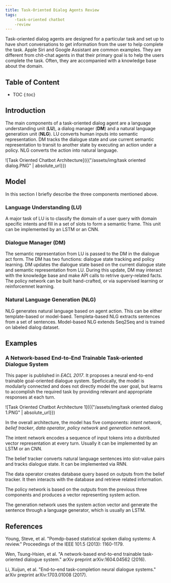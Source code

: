 ```yaml
---
title: Task-Oriented Dialog Agents Review
tags: 
    -task-oriented chatbot
    -review
---
```


Task-oriented dialog agents are designed for a particular task and set up to have short conversations
 to get information from the user to help complete the task. Apple Siri and Google Assistant are common examples. 
They are different from chit-chat agents in that their primary goal is to help the users complete the task. Often, 
they are accompanied with a knowledge base about the domain.

## Table of Content

* TOC
{:toc}

## Introduction
The main components of a task-oriented dialog agent are a language understanding unit (**LU**), a dialog manager (**DM**) and a natural
language generation unit (**NLG**). LU converts human inputs into semantic representation.  DM tracks the dialogue state and use 
current semantic representation to transit to another state by executing an action under a policy. NLG converts the action into 
natural language.

![Task Oriented Chatbot Architecture]({{"/assets/img/task oriented dialog.PNG" | absolute_url}})

## Model
In this section I briefly describe the three components mentioned above.
### Language Understanding (LU)
A major task of LU is to classify the domain of a user query with domain specific intents and fill in a set of slots 
to form a semantic frame. This unit can be implemented by an LSTM or an CNN.

### Dialogue Manager (DM)
The semantic representation from LU is passed to the DM in the dialogue act form. The DM has two functions: dialogue state tracking
and policy learning. DM updates the dialogue state based on the current dialogue state and semantic representation from LU. During 
this update, DM may interact with the knowledge base and make API calls to retrive query-related facts. The policy network can be 
built hand-crafted, or via supervised learning or reinforcemnet learning.

### Natural Language Generation (NLG)
NLG generates natural language based on agent action. This can be either template-based or model-baed. Templeta-based NLG extracts 
sentences from a set of sentences. Model-based NLG extends Seq2Seq and is trained on labeled dialog dataset.

## Examples
### A Network-based End-to-End Trainable Task-oriented Dialogue System
This paper is published in *EACL 2017*. It proposes a neural end-to-end trainable goal-oriented dialogue system. Speficically, the model is
modularly connected and does not directly model the user goal, but learns to accomplish the required task by providing relevant and appropriate
responses at each turn.

![Task Oriented Chatbot Architecture 1]({{"/assets/img/task oriented dialog 1.PNG" | absolute_url}})

In the overall architecture, the model has five components: *intent network*, *belief tracker*, *data operator*, *policy network* and *generation network*.

The intent network encodes a sequence of input tokens into a distributed vector representation at every turn. Usually it can be implemented by
an LSTM or an CNN.

The belief tracker converts natural language sentences into slot-value pairs and tracks dialogue state. It can be implemented via RNN.

The data operator creates database query based on outputs from the belief tracker. It then interacts with the database and retrieve related information.

The policy network is based on the outputs from the previous three components and produces a vector representing system action.

The generation network uses the system action vector and generate the sentence through a language generator, which is usually an LSTM.


## References
Young, Steve, et al. "Pomdp-based statistical spoken dialog systems: A review." Proceedings of the IEEE 101.5 (2013): 1160-1179.

Wen, Tsung-Hsien, et al. "A network-based end-to-end trainable task-oriented dialogue system." arXiv preprint arXiv:1604.04562 (2016). 

Li, Xuijun, et al. "End-to-end task-completion neural dialogue systems." arXiv preprint arXiv:1703.01008 (2017).
